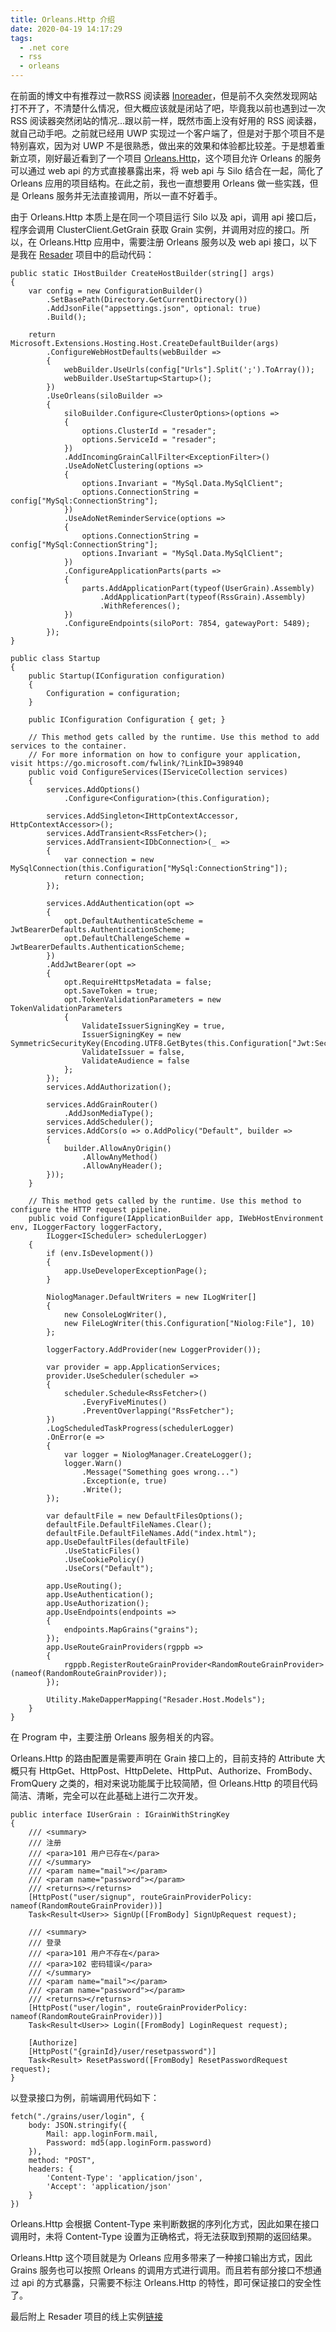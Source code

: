 ```yaml
---
title: Orleans.Http 介绍
date: 2020-04-19 14:17:29
tags: 
  - .net core
  - rss
  - orleans
---
```


在前面的博文中有推荐过一款RSS 阅读器 [Inoreader](https://www.inoreader.com/dashboard)，但是前不久突然发现网站打不开了，不清楚什么情况，但大概应该就是闭站了吧，毕竟我以前也遇到过一次 RSS 阅读器突然闭站的情况...跟以前一样，既然市面上没有好用的 RSS 阅读器，就自己动手吧。之前就已经用 UWP 实现过一个客户端了，但是对于那个项目不是特别喜欢，因为对 UWP 不是很熟悉，做出来的效果和体验都比较差。于是想着重新立项，刚好最近看到了一个项目 [Orleans.Http](https://github.com/OrleansContrib/Orleans.Http)，这个项目允许 Orleans 的服务可以通过 web api 的方式直接暴露出来，将 web api 与 Silo 结合在一起，简化了 Orleans 应用的项目结构。在此之前，我也一直想要用 Orleans 做一些实践，但是 Orleans 服务并无法直接调用，所以一直不好着手。

由于 Orleans.Http 本质上是在同一个项目运行 Silo 以及 api，调用 api 接口后，程序会调用 ClusterClient.GetGrain 获取 Grain 实例，并调用对应的接口。所以，在 Orleans.Http 应用中，需要注册 Orleans 服务以及 web api 接口，以下是我在 [Resader](https://github.com/venyowong/resader) 项目中的启动代码：
```
public static IHostBuilder CreateHostBuilder(string[] args)
{
    var config = new ConfigurationBuilder()
        .SetBasePath(Directory.GetCurrentDirectory())
        .AddJsonFile("appsettings.json", optional: true)
        .Build();

    return Microsoft.Extensions.Hosting.Host.CreateDefaultBuilder(args)
        .ConfigureWebHostDefaults(webBuilder =>
        {
            webBuilder.UseUrls(config["Urls"].Split(';').ToArray());
            webBuilder.UseStartup<Startup>();
        })
        .UseOrleans(siloBuilder =>
        {
            siloBuilder.Configure<ClusterOptions>(options =>
            {
                options.ClusterId = "resader";
                options.ServiceId = "resader";
            })
            .AddIncomingGrainCallFilter<ExceptionFilter>()
            .UseAdoNetClustering(options =>
            {
                options.Invariant = "MySql.Data.MySqlClient";
                options.ConnectionString = config["MySql:ConnectionString"];
            })
            .UseAdoNetReminderService(options => 
            {
                options.ConnectionString = config["MySql:ConnectionString"];
                options.Invariant = "MySql.Data.MySqlClient";
            })
            .ConfigureApplicationParts(parts =>
            {
                parts.AddApplicationPart(typeof(UserGrain).Assembly)
                    .AddApplicationPart(typeof(RssGrain).Assembly)
                    .WithReferences();
            })
            .ConfigureEndpoints(siloPort: 7854, gatewayPort: 5489);
        });
}
```
```
public class Startup
{
    public Startup(IConfiguration configuration)
    {
        Configuration = configuration;
    }

    public IConfiguration Configuration { get; }
    
    // This method gets called by the runtime. Use this method to add services to the container.
    // For more information on how to configure your application, visit https://go.microsoft.com/fwlink/?LinkID=398940
    public void ConfigureServices(IServiceCollection services)
    {
        services.AddOptions()
            .Configure<Configuration>(this.Configuration);

        services.AddSingleton<IHttpContextAccessor, HttpContextAccessor>();
        services.AddTransient<RssFetcher>();
        services.AddTransient<IDbConnection>(_ =>
        {
            var connection = new MySqlConnection(this.Configuration["MySql:ConnectionString"]);
            return connection;
        });

        services.AddAuthentication(opt =>
        {
            opt.DefaultAuthenticateScheme = JwtBearerDefaults.AuthenticationScheme;
            opt.DefaultChallengeScheme = JwtBearerDefaults.AuthenticationScheme;
        })
        .AddJwtBearer(opt =>
        {
            opt.RequireHttpsMetadata = false;
            opt.SaveToken = true;
            opt.TokenValidationParameters = new TokenValidationParameters
            {
                ValidateIssuerSigningKey = true,
                IssuerSigningKey = new SymmetricSecurityKey(Encoding.UTF8.GetBytes(this.Configuration["Jwt:Secret"])),
                ValidateIssuer = false,
                ValidateAudience = false
            };
        });
        services.AddAuthorization();

        services.AddGrainRouter()
            .AddJsonMediaType();
        services.AddScheduler();
        services.AddCors(o => o.AddPolicy("Default", builder =>
        {
            builder.AllowAnyOrigin()
                .AllowAnyMethod()
                .AllowAnyHeader();
        }));
    }

    // This method gets called by the runtime. Use this method to configure the HTTP request pipeline.
    public void Configure(IApplicationBuilder app, IWebHostEnvironment env, ILoggerFactory loggerFactory, 
        ILogger<IScheduler> schedulerLogger)
    {
        if (env.IsDevelopment())
        {
            app.UseDeveloperExceptionPage();
        }

        NiologManager.DefaultWriters = new ILogWriter[]
        {
            new ConsoleLogWriter(),
            new FileLogWriter(this.Configuration["Niolog:File"], 10)
        };
        
        loggerFactory.AddProvider(new LoggerProvider());

        var provider = app.ApplicationServices;
        provider.UseScheduler(scheduler =>
        {
            scheduler.Schedule<RssFetcher>()
                .EveryFiveMinutes()
                .PreventOverlapping("RssFetcher");
        })
        .LogScheduledTaskProgress(schedulerLogger)
        .OnError(e =>
        {
            var logger = NiologManager.CreateLogger();
            logger.Warn()
                .Message("Something goes wrong...")
                .Exception(e, true)
                .Write();
        });

        var defaultFile = new DefaultFilesOptions();  
        defaultFile.DefaultFileNames.Clear();  
        defaultFile.DefaultFileNames.Add("index.html");  
        app.UseDefaultFiles(defaultFile)
            .UseStaticFiles()
            .UseCookiePolicy()
            .UseCors("Default");

        app.UseRouting();
        app.UseAuthentication();
        app.UseAuthorization();
        app.UseEndpoints(endpoints =>
        {
            endpoints.MapGrains("grains");
        });
        app.UseRouteGrainProviders(rgppb =>
        {
            rgppb.RegisterRouteGrainProvider<RandomRouteGrainProvider>(nameof(RandomRouteGrainProvider));
        });

        Utility.MakeDapperMapping("Resader.Host.Models");
    }
}
```
在 Program 中，主要注册 Orleans 服务相关的内容。

Orleans.Http 的路由配置是需要声明在 Grain 接口上的，目前支持的 Attribute 大概只有 HttpGet、HttpPost、HttpDelete、HttpPut、Authorize、FromBody、FromQuery 之类的，相对来说功能属于比较简陋，但 Orleans.Http 的项目代码简洁、清晰，完全可以在此基础上进行二次开发。
```
public interface IUserGrain : IGrainWithStringKey
{
    /// <summary>
    /// 注册
    /// <para>101 用户已存在</para>
    /// </summary>
    /// <param name="mail"></param>
    /// <param name="password"></param>
    /// <returns></returns>
    [HttpPost("user/signup", routeGrainProviderPolicy: nameof(RandomRouteGrainProvider))]
    Task<Result<User>> SignUp([FromBody] SignUpRequest request);

    /// <summary>
    /// 登录
    /// <para>101 用户不存在</para>
    /// <para>102 密码错误</para>
    /// </summary>
    /// <param name="mail"></param>
    /// <param name="password"></param>
    /// <returns></returns>
    [HttpPost("user/login", routeGrainProviderPolicy: nameof(RandomRouteGrainProvider))]
    Task<Result<User>> Login([FromBody] LoginRequest request);

    [Authorize]
    [HttpPost("{grainId}/user/resetpassword")]
    Task<Result> ResetPassword([FromBody] ResetPasswordRequest request);
}
```
以登录接口为例，前端调用代码如下：
```
fetch("./grains/user/login", {
    body: JSON.stringify({
        Mail: app.loginForm.mail,
        Password: md5(app.loginForm.password)
    }),
    method: "POST",
    headers: {
        'Content-Type': 'application/json',
        'Accept': 'application/json'
    }
})
```
Orleans.Http 会根据 Content-Type 来判断数据的序列化方式，因此如果在接口调用时，未将 Content-Type 设置为正确格式，将无法获取到预期的返回结果。

Orleans.Http 这个项目就是为 Orleans 应用多带来了一种接口输出方式，因此 Grains 服务也可以按照 Orleans 的调用方式进行调用。而且若有部分接口不想通过 api 的方式暴露，只需要不标注 Orleans.Http 的特性，即可保证接口的安全性了。

最后附上 Resader 项目的线上实例[链接](https://venyo.cn/resader/)